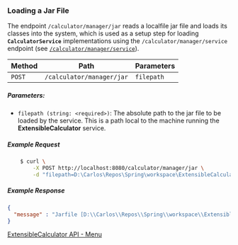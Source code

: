 ### Loading a Jar File

The endpoint `/calculator/manager/jar` reads a localfile jar file and loads its classes into the system, which is used as a setup step for loading **`CalculatorService`** implementations using the `/calculator/manager/service` endpoint (see [`/calculator/manager/service`](./calculator_manager_service.md)).

| Method | Path                       | Parameters         |
| ------ | -------------------------- | ------------------ |
| `POST`  | `/calculator/manager/jar`  | `filepath`        |

##### Parameters:
* `filepath (string: <required>)`: The absolute path to the jar file to be loaded by the service. This is a path local to the machine running the **ExtensibleCalculator** service.

##### Example Request
  
```bash
    $ curl \
        -X POST http://localhost:8080/calculator/manager/jar \
        -d "filepath=D:\Carlos\Repos\Spring\workspace\ExtensibleCalculatorMaster\ExponentialServices\target\ExponentialServices-1.0.0.jar"
```

##### Example Response
  
```json
{
  "message" : "Jarfile [D:\\Carlos\\Repos\\Spring\\workspace\\ExtensibleCalculatorMaster\\ExponentialServices\\target\\ExponentialServices-1.0.0.jar] loaded successfully!"
}
```

[ExtensibleCalculator API - Menu](./API_menu.md)